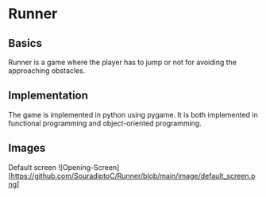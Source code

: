 # Runner
## Basics
Runner is a game where the player has to jump or not for avoiding the approaching obstacles.

## Implementation
The game is implemented in python using pygame. It is both implemented in functional programming and object-oriented programming.

## Images
Default screen
![Opening-Screen][https://github.com/SouradiptoC/Runner/blob/main/image/default_screen.png]
